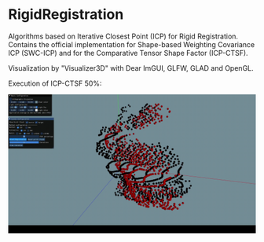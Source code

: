# RigidRegistration
Algorithms based on Iterative Closest Point (ICP) for Rigid Registration. Contains the official implementation for Shape-based Weighting Covariance ICP (SWC-ICP) and for the Comparative Tensor Shape Factor (ICP-CTSF).

Visualization by "Visualizer3D" with Dear ImGUI, GLFW, GLAD and OpenGL.

Execution of ICP-CTSF 50%:

![Cover](/Registration/registrationICP_CTSF_50.gif)